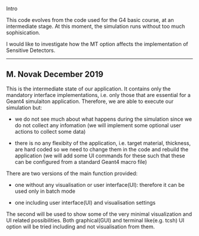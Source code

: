 Intro

This code evolves from the code used for the G4 basic course, at an intermediate stage. At this moment, the simulation runs without too much sophisication. 

I would like to investigate how the MT option affects the implementation of Sensitive Detectors. 



-------------------------------------------------------------------------------------
M. Novak December 2019
-----------------------

This is the intermediate state of our application. It contains only the mandatory
interface implementations, i.e. only those that are essential for a Geant4 simulaiton
application. Therefore, we are able to execute our simulation but:

 - we do not see much about what happens during the simulation since we do not collect
   any infomation (we will implement some optional user actions to collect some data)

 - there is no any flexibity of the application, i.e. target material, thickness, are
   hard coded so we need to change them in the code and rebuild the application (we
   will add some UI commands for these such that these can be configured from a
   standard Geant4 macro file)

There are two versions of the main function provided:

 - one without any visualisation or user interface(UI): therefore it can be used only in
   batch mode

 - one including user interface(UI) and visualisation settings

The second will be used to show some of the very minimal visualization and UI related
possibilities. Both graphical(GUI) and terminal like(e.g. tcsh) UI option will be tried
including and not visualisation from them.
